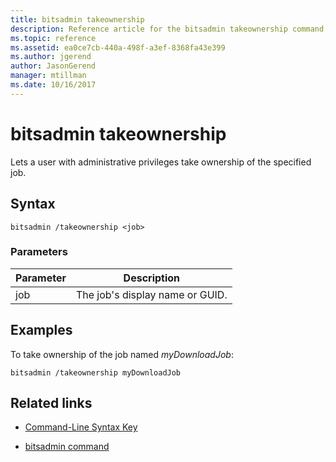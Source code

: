 ```yaml
---
title: bitsadmin takeownership
description: Reference article for the bitsadmin takeownership command, which lets a user with administrative privileges take ownership of the specified job.
ms.topic: reference
ms.assetid: ea0ce7cb-440a-498f-a3ef-8368fa43e399
ms.author: jgerend
author: JasonGerend
manager: mtillman
ms.date: 10/16/2017
---
```


# bitsadmin takeownership

Lets a user with administrative privileges take ownership of the specified job.

## Syntax

```
bitsadmin /takeownership <job>
```

### Parameters

| Parameter | Description |
| --------- | ---------- |
| job | The job's display name or GUID. |

## Examples

To take ownership of the job named *myDownloadJob*:

```
bitsadmin /takeownership myDownloadJob
```

## Related links

- [Command-Line Syntax Key](command-line-syntax-key.md)

- [bitsadmin command](bitsadmin.md)
